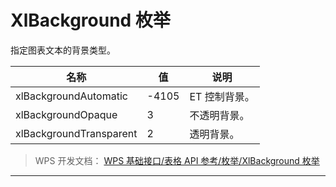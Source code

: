 # XlBackground 枚举

指定图表文本的背景类型。

| 名称                    | 值    | 说明          |
|-------------------------|-------|---------------|
| xlBackgroundAutomatic   | -4105 | ET 控制背景。 |
| xlBackgroundOpaque      | 3     | 不透明背景。  |
| xlBackgroundTransparent | 2     | 透明背景。    |

> WPS 开发文档： [WPS 基础接口/表格 API 参考/枚举/XlBackground 枚举](https://qn.cache.wpscdn.cn/encs/doc/office_v19/topics/WPS%20%E5%9F%BA%E7%A1%80%E6%8E%A5%E5%8F%A3/%E8%A1%A8%E6%A0%BC%20API%20%E5%8F%82%E8%80%83/%E6%9E%9A%E4%B8%BE/XlBackground%20%E6%9E%9A%E4%B8%BE.html)

------------------------------------------------------------------------
